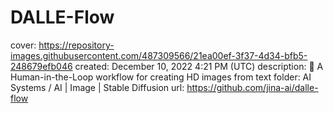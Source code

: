 # DALLE-Flow

cover: https://repository-images.githubusercontent.com/487309566/21ea00ef-3f37-4d34-bfb5-248679efb046
created: December 10, 2022 4:21 PM (UTC)
description: 🌊 A Human-in-the-Loop workflow for creating HD images from text
folder: AI Systems / AI | Image | Stable Diffusion
url: https://github.com/jina-ai/dalle-flow